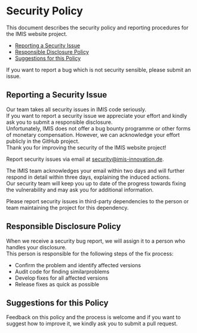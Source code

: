 # Security Policy

This document describes the security policy and reporting procedures for the IMIS website
project.

  * [Reporting a Security Issue](#reporting-a-security-issue)
  * [Responsible Disclosure Policy](#responsible-disclosure-policy)
  * [Suggestions for this Policy](#suggestions-for-this-policy)
  
If you want to report a bug which is not security sensible, please submit an issue. 

## Reporting a Security Issue
Our team takes all security issues in IMIS code seriously.  
If you want to report a security issue we appreciate your effort and kindly ask you to submit a responsible disclosure.  
Unfortunately, IMIS does not offer a bug bounty programme or other forms of monetary compensation. 
However, we can acknowledge your effort publicly in the GitHub project.  
Thank you for improving the security of the IMIS website project!

Report security issues via email at [security@imis-innovation.de](mailto:security@imis-innovation.de?subject=GitHub%20Security%20Issue%20IMIS-Website).

The IMIS team acknowledges your email within two days and will further respond in detail within three days, explaining the induced actions.  
Our security team will keep you up to date of the progress towards fixing the vulnerability and may ask you for additional information.

Please report security issues in third-party dependencies to the person or team maintaining
the project for this dependency.

## Responsible Disclosure Policy

When we receive a security bug report, we will assign it to a person who handles your disclosure.  
This person is responsible for the following steps of the fix process:

* Confirm the problem and identify affected versions
* Audit code for finding similarproblems
* Develop fixes for all affected versions
* Release fixes as quick as possible

## Suggestions for this Policy

Feedback on this policy and the process is welcome and if you want to suggest how to improve it, we kindly ask you to submit a pull request.

